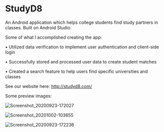 # StudyD8 
An Android application which helps college students find study partners in classes. Built on Android Studio. 

Some of what I accomplished creating the app:

•	Utilized data verification to implement user authentication and client-side login

•	Successfully stored and processed user data to create student matches

•	Created a search feature to help users find specific universities and classes



See our website here: http://studyd8.com/

Some preview images:

![Screenshot_20200923-172027](https://user-images.githubusercontent.com/53447905/94087034-8c256d80-fdc1-11ea-9cea-5e854502fb21.png)


![Screenshot_20201002-103655](https://user-images.githubusercontent.com/53447905/94952840-74be4280-049b-11eb-8e84-588784ba471e.png)


![Screenshot_20200923-172236](https://user-images.githubusercontent.com/53447905/94087156-e9b9ba00-fdc1-11ea-8360-6179645399d3.png)
